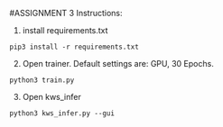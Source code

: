 #ASSIGNMENT 3
Instructions:

1. install requirements.txt
```
pip3 install -r requirements.txt
```

2. Open trainer. Default settings are: GPU, 30 Epochs.
```
python3 train.py
``` 

3. Open kws_infer
```
python3 kws_infer.py --gui
```
